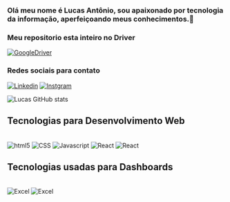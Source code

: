 
### Olá meu nome é Lucas Antônio, sou apaixonado por tecnologia da informação, aperfeiçoando meus conhecimentos.👋
### Meu repositorio esta inteiro no Driver
[![GoogleDriver](https://img.shields.io/badge/Google%20Analytics-E37400?style=for-the-badge&logo=google%20analytics&logoColor=white)](https://drive.google.com/drive/folders/1HgeOUxDEUhYRjVWS675o07jcy-2oKu5V?usp=sharing)

### Redes sociais para contato
[![Linkedin](https://img.shields.io/badge/LinkedIn-0077B5?style=for-the-badge&logo=linkedin&logoColor=white)](https://www.linkedin.com/in/lucas-ant%C3%B4nio-2a4892237/)
[![Instgram](https://img.shields.io/badge/Instagram-E4405F?style=for-the-badge&logo=instagram&logoColor=white)](https://www.instagram.com/lcs_asm/)

![Lucas GitHub stats](https://github-readme-stats.vercel.app/api?username=Lucas-MG-lol&show_icons=true&theme=radical)


## Tecnologias para Desenvolvimento Web

<div style="display: inline_block"><br/>
<img align="center" alt="html5"src="https://img.shields.io/badge/HTML5-E34F26?style=for-the-badge&logo=html5&logoColor=white"/>
<img align="center" alt="CSS"src="https://img.shields.io/badge/CSS3-1572B6?style=for-the-badge&logo=css3&logoColor=white"/>
<img align="center" alt="Javascript"src="https://img.shields.io/badge/JavaScript-F7DF1E?style=for-the-badge&logo=javascript&logoColor=black"/>
<img align="center" alt="React"src="https://img.shields.io/badge/React_Native-20232A?style=for-the-badge&logo=react&logoColor=61DAFB"
/>
<img align="center" alt="React"src="https://img.shields.io/badge/Canva-%2300C4CC.svg?&style=for-the-badge&logo=Canva&logoColor=white"/>

</div>

## Tecnologias usadas para Dashboards

<div style="display: inline_block"><br/>
<img align="SQL" alt="Excel"src="https://img.shields.io/badge/Microsoft_Excel-217346?style=for-the-badge&logo=microsoft-excel&logoColor=white"/>
<img align="SQL" alt="Excel"src="https://img.shields.io/badge/MySQL-00000F?style=for-the-badge&logo=mysql&logoColor=white"/>
</div>
